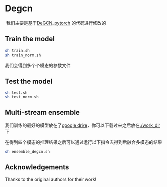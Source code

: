 # Degcn
​		我们主要是基于[DeGCN_pytorch](https://github.com/WoominM/DeGCN_pytorch) 的代码进行修改的

## Train the model

```bash
sh train.sh
sh train_norm.sh
```
我们会得到多个个模态的参数文件

## Test the model

```bash
sh test.sh
sh test_norm.sh
```
## Multi-stream ensemble
我们训练的最好的模型放在了[google drive](https://drive.google.com/drive/folders/1epS9jb3TzengyGeIN98ytvaOOtiOIamF?usp=drive_link)，你可以下载过来之后放在[./work_dir](./work_dir) 下

在得到四个模态的推理结果之后可以通过运行以下指令去得到后融合多模态的结果

```bash
sh ensemble_degcn.sh
```
## Acknowledgements

Thanks to the original authors for their work!
